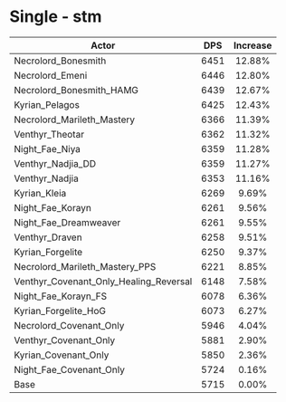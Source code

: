 # Single - stm
| Actor | DPS | Increase |
|---|:---:|:---:|
|Necrolord_Bonesmith|6451|12.88%|
|Necrolord_Emeni|6446|12.80%|
|Necrolord_Bonesmith_HAMG|6439|12.67%|
|Kyrian_Pelagos|6425|12.43%|
|Necrolord_Marileth_Mastery|6366|11.39%|
|Venthyr_Theotar|6362|11.32%|
|Night_Fae_Niya|6359|11.28%|
|Venthyr_Nadjia_DD|6359|11.27%|
|Venthyr_Nadjia|6353|11.16%|
|Kyrian_Kleia|6269|9.69%|
|Night_Fae_Korayn|6261|9.56%|
|Night_Fae_Dreamweaver|6261|9.55%|
|Venthyr_Draven|6258|9.51%|
|Kyrian_Forgelite|6250|9.37%|
|Necrolord_Marileth_Mastery_PPS|6221|8.85%|
|Venthyr_Covenant_Only_Healing_Reversal|6148|7.58%|
|Night_Fae_Korayn_FS|6078|6.36%|
|Kyrian_Forgelite_HoG|6073|6.27%|
|Necrolord_Covenant_Only|5946|4.04%|
|Venthyr_Covenant_Only|5881|2.90%|
|Kyrian_Covenant_Only|5850|2.36%|
|Night_Fae_Covenant_Only|5724|0.16%|
|Base|5715|0.00%|
